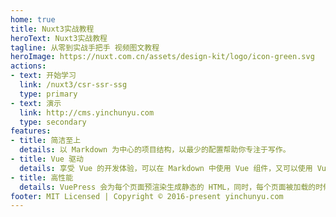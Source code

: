 ```yaml
---
home: true
title: Nuxt3实战教程
heroText: Nuxt3实战教程
tagline: 从零到实战手把手 视频图文教程
heroImage: https://nuxt.com.cn/assets/design-kit/logo/icon-green.svg
actions:
- text: 开始学习
  link: /nuxt3/csr-ssr-ssg
  type: primary
- text: 演示
  link: http://cms.yinchunyu.com
  type: secondary
features:
- title: 简洁至上
  details: 以 Markdown 为中心的项目结构，以最少的配置帮助你专注于写作。
- title: Vue 驱动
  details: 享受 Vue 的开发体验，可以在 Markdown 中使用 Vue 组件，又可以使用 Vue 来开发自定义主题。
- title: 高性能
  details: VuePress 会为每个页面预渲染生成静态的 HTML，同时，每个页面被加载的时候，将作为 SPA 运行。
footer: MIT Licensed | Copyright © 2016-present yinchunyu.com
---
```

